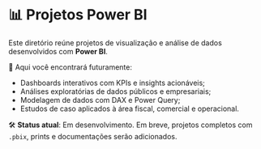 # 📊 Projetos Power BI

Este diretório reúne projetos de visualização e análise de dados desenvolvidos com **Power BI**.

📌 Aqui você encontrará futuramente:
- Dashboards interativos com KPIs e insights acionáveis;
- Análises exploratórias de dados públicos e empresariais;
- Modelagem de dados com DAX e Power Query;
- Estudos de caso aplicados à área fiscal, comercial e operacional.

🛠️ **Status atual**: Em desenvolvimento. Em breve, projetos completos com `.pbix`, prints e documentações serão adicionados.
